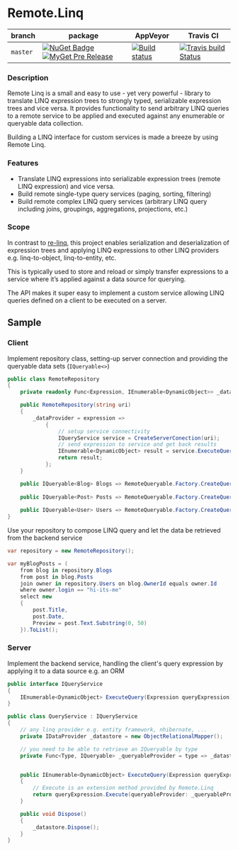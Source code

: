 # Remote.Linq

| branch | package | AppVeyor | Travis CI |
| --- | --- | --- | --- |
| `master` | [![NuGet Badge](https://buildstats.info/nuget/Remote.Linq?includePreReleases=true)](http://www.nuget.org/packages/Remote.Linq) [![MyGet Pre Release](http://img.shields.io/myget/aqua/vpre/Remote.Linq.svg?style=flat-square&label=myget)](https://www.myget.org/feed/aqua/package/nuget/Remote.Linq) | [![Build status](https://ci.appveyor.com/api/projects/status/64kw6dsuvfwyrdtl/branch/master?svg=true)](https://ci.appveyor.com/project/6bee/remote-linq/branch/master) | [![Travis build Status](https://travis-ci.org/6bee/Remote.Linq.svg?branch=master)](https://travis-ci.org/6bee/Remote.Linq?branch=master) |
<!--
| `rel_5_4_0` |  | [![Build status](https://ci.appveyor.com/api/projects/status/64kw6dsuvfwyrdtl/branch/rel_5_4_0?svg=true)](https://ci.appveyor.com/project/6bee/remote-linq/branch/rel_5_4_0) | [![Travis build Status](https://travis-ci.org/6bee/Remote.Linq.svg?branch=rel_5_4_0)](https://travis-ci.org/6bee/Remote.Linq?branch=rel_5_4_0) |
-->

### Description
Remote Linq is a small and easy to use - yet very powerful - library to translate LINQ expression trees to strongly typed, serializable expression trees and vice versa. It provides functionality to send arbitrary LINQ queries to a remote service to be applied and executed against any enumerable or queryable data collection.

Building a LINQ interface for custom services is made a breeze by using Remote Linq.


### Features
* Translate LINQ expressions into serializable expression trees (remote LINQ expression) and vice versa. 
* Build remote single-type query services (paging, sorting, filtering)
* Build remote complex LINQ query services (arbitrary LINQ query including joins, groupings, aggregations, projections, etc.)

### Scope
In contrast to [re-linq](https://github.com/re-motion/Relinq), this project enables serialization and deserialization of expression trees and applying LINQ expressions to other LINQ providers e.g. linq-to-object, linq-to-entity, etc. 

This is typically used to store and reload or simply transfer expressions to a service where it’s applied against a data source for querying. 

The API makes it super easy to implement a custom service allowing LINQ queries defined on a client to be executed on a server. 

## Sample

### Client

Implement repository class, setting-up server connection and providing the queryable data sets (`IQueryable<>`)
```C#
public class RemoteRepository
{
    private readonly Func<Expression, IEnumerable<DynamicObject>> _dataProvider;

    public RemoteRepository(string uri)
    {
        _dataProvider = expression =>
            {
                // setup service connectivity
                IQueryService service = CreateServerConection(uri);
                // send expression to service and get back results
                IEnumerable<DynamicObject> result = service.ExecuteQuery(expression);
                return result;
            };
    }

    public IQueryable<Blog> Blogs => RemoteQueryable.Factory.CreateQueryable<Blog>(_dataProvider);
   
    public IQueryable<Post> Posts => RemoteQueryable.Factory.CreateQueryable<Post>(_dataProvider);
   
    public IQueryable<User> Users => RemoteQueryable.Factory.CreateQueryable<User>(_dataProvider);
}
```

Use your repository to compose LINQ query and let the data be retrieved from the backend service
```C#
var repository = new RemoteRepository();

var myBlogPosts = (
    from blog in repository.Blogs
    from post in blog.Posts
    join owner in repository.Users on blog.OwnerId equals owner.Id
    where owner.login == "hi-its-me"
    select new 
    {
        post.Title,
        post.Date,
        Preview = post.Text.Substring(0, 50)
    }).ToList();
```

### Server

Implement the backend service, handling the client's query expression by applying it to a data source e.g. an ORM

```C#
public interface IQueryService
{
    IEnumerable<DynamicObject> ExecuteQuery(Expression queryExpression);
}

public class QueryService : IQueryService
{
    // any linq provider e.g. entity framework, nhibernate, ...
    private IDataProvider _datastore = new ObjectRelationalMapper();

    // you need to be able to retrieve an IQueryable by type
    private Func<Type, IQueryable> _queryableProvider = type => _datastore.GetQueryableByType(type);


    public IEnumerable<DynamicObject> ExecuteQuery(Expression queryExpression)
    {
        // Execute is an extension method provided by Remote.Linq
        return queryExpression.Execute(queryableProvider: _queryableProvider);
    }

    public void Dispose()
    {
        _datastore.Dispose();
    }
}
```
